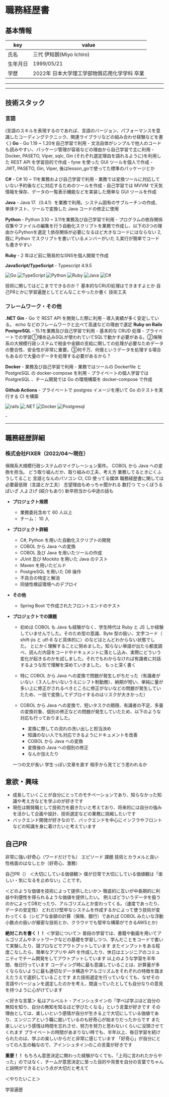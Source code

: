 # 職務経歴書

## 基本情報

|key|value|
|---|---|
|氏名|三代 伊知朗(Miyo Ichiro)|
|生年月日|1999/05/21|
|学歴|2022年 日本大学理工学部物質応用化学学科 卒業|

---

<!-- ## 保有スキル

- C# と Python を用いた自動化スクリプトの開発
- C# のテスト
- COBOL→Java へのマイグレーション及び COBOL, Java での開発
- JUnit と Mockito を使用した Java ソース及び自作ツールのテスト
- Maven を使用したビルド
- PostgreSQL を用いた DB 操作 -->


---

## 技術スタック

### 言語
(言語のスキルを表現するのであれば、言語のバージョン、パフォーマンスを意識したコーディングテクニック、関連ライブラリなどの組み合わせ経験などを書く)
**Go**
    - Go 1.19 ~ 1.20を自己学習で利用
    - 文法自体がシンプルで他人のコードも読みやすい、パッケージ管理が容易などの理由から自己学習で主に利用
    - Docker, PASETO, Viper, sqlc, Gin (それぞれ選定理由を語れるように)を利用した REST API を学習目的で作成
    - fyne を使った GUI ツールを個人で作成
    - JWT, PASETO, Gin, Viper, 後はlesson_goで使ってた標準のパッケージとか

**C#**
    - C# 10 ~ 11を業務および自己学習で利用
    - 業務では変換ツールに対応していない予約後などに対応するためのツールを作成
    - 自己学習では MVVM で天気情報を保存、データの一覧表示機能などを実装した簡単な GUI ツールを作成

**Java**
    - Java 17.（0.4.1）を業務で利用。システム固有のサブルーチンの作成、単体テスト、ツールで変換した Java コードの修正に使用

**Python**
    - Python 3.10 ~ 3.11を業務及び自己学習で利用
    - プログラムの依存関係収集やファイルの編集を行う自動化スクリプトを業務で作成し、以下の3つの理由からPythonを選定
      1,依存関係が必要になるほど大きなコードにはならない 2,既に Python でスクリプトを書いているメンバーがいた 3,実行が簡単でコードも書きやすい 

**Ruby**
    - 2 年ほど前に簡易的なSNSを個人開発で作成


**JavaScript/TypeScript**
    - Typescript 4.9.5

<p>
    <img alt="Go" src="https://img.shields.io/badge/-Go-76E1FE.svg?logo=go&style=flat-square" />
    <img alt="TypeScript" src="https://img.shields.io/badge/-Typescript-00008B.svg?logo=typescript&style=flat-square" />
    <img alt="Python" src="https://img.shields.io/badge/-Python-1E90FF.svg?logo=python&style=flat-square" />
    <img alt="Ruby" src="https://img.shields.io/badge/-Ruby-CC342D.svg?logo=ruby&style=flat-square" />
    <img alt="Java" src="https://img.shields.io/badge/-Java-007396.svg?logo=java&style=pflat-square" />
    <img alt="C#" src="https://img.shields.io/badge/-C%EF%BC%83-BA55D3.svg?logo=&style=flat-square" />
</p>

技術に関してはどこまでできるのか？
基本的なCRUD処理はできますよとか
自己PRとかに学習遍歴としてどんなことやったか書く
技術工夫



### フレームワーク・その他
**.NET**
**Gin**
    - Go で REST API を開発した際に利用
    - 導入実績が多く安定している。 echo などのフレームワークと比べて高速などの理由で選定
**Ruby on Rails**
**PostgreSQL**
    - 15.1を業務及び自己学習で利用
    - 基本的な CRUD 処理
    - プライベートでの学習①埋め込みSQLが使われていてSQLで動かす必要がある。②保険系の大規模行政システムで税金や金額の支給に関しての処理が必要なためデータの整合性、安全性が非常に重要。③何千万、何億というデータを処理する場合もあるので大量のデータを処理する必要があるから？

**Docker**
    - 業務及び自己学習で利用
    - 業務ではツールの Dockerfile と PostgreSQL の docker-compose を利用
    - プライベートの個人学習では PostgreSQL 、チーム開発では Go の環境構築を docker-compose で作成

**Github Actions**
    - プライベートで postgres イメージを用いて Go のテストを実行する CI を構築

<p>
    <img alt="rails" src="https://img.shields.io/badge/-Rails-CC0000.svg?logo=rails&style=pflat-square" />
    <img alt=".NET" src="https://img.shields.io/badge/-.NET-BA55D3.svg?logo=&style=flat-square" />
    <img alt="Docker" src="https://img.shields.io/badge/-Docker-1488C6.svg?logo=docker&style=pflat-square" />
    <img alt="Postgresql" src="https://img.shields.io/badge/-Postgresql-336791.svg?logo=postgresql&style=pflat-square" />
</p>
- 

---

## 職務経歴詳細

### 株式会社FIXER（2022/04〜現在）
保険系大規模行政システムのマイグレーション案件。
COBOL から Java への変換を担当。
どう取り組んだか、取り組みの工夫、考え方
業務してるときにくふうしてること
言語となんのパソコン
CI, CD 
使ってる媒体
職務経歴書に関しては必要最低限（言語とか工夫）
志望理由もめっちゃ聞かれる
数打つ
てっくぼうる
ぱいざ 人よさげ (紹介もあり)
新卒担当から中途の話も

- **プロジェクト規模**
    - 業務委託含めて 60 人以上
    - チーム： 10 人
- **プロジェクト詳細**
    - C#, Python を用いた自動化スクリプトの開発
    - COBOL から Java への変換
    - COBOL 及び Java を用いたツールの作成
    - JUnit 及び Mockito を用いた Java のテスト
    - Maven を用いたビルド
    - PostgreSQL を用いた DB 操作
    - 不具合の特定と解消
    - 同値性検証環境へのデプロイ
- **その他** 
    - Spring Boot で作成されたフロントエンドのテスト
- **プロジェクトでの課題**
    - 初めは COBOL も Java も経験がなく、学生時代は Ruby と JS しか経験していませんでした。そのため型の意識、Byte 型の扱い、文字コード（ shift-jis と utf-8 など具体的に）のなどほとんどわからない状態でした。
    とにかく理解することに努めました。知らない単語が出たら都度調べ、読んだ内容をコードやドキュメントに落とし込み、実際にどういう変化が起きるのかを試しました。それでもわからなければ有識者に対話するような形で理解を深めていきました。
    もっと深く書く

    - 特に COBOL から Java への変換で問題が発生しがちだった（有識者がいない（３人しかいないうえにシフト制勤務）、納期が短い、単純に量が多い上に修正がされるべきところに修正がないなどの問題が発生していたため、一括で変換してデプロイするのはリスクが大きかった）


    - COBOL から Java への変換で、短いタスクの期限、有識者の不足、多量の変換対象、個別の修正などの問題が発生していたため、以下のような対応も行っておりました。
      - 変換に際しての流れの洗い出しと担当決め
      - 知識のない人でも対応できるようにドキュメントを改善
      - COBOL から Java への変換
      - 変換後の Java への個別の修正
      - なんか加えたり




    一つの文が長い
    学生っぽい文章を直す
    相手から見てどう思われるか


 
## 意欲・興味
- 成長していくことが自分にとってのモチベーションであり、知らなかった知識や考え方などを学ぶのが好きです
- 現在は開発職として技術力を磨きたいと考えており、将来的には自分の強みを活かして企画や設計、技術選定などの業務に挑戦したいです
- バックエンド開発が好きなので、バックエンドを中心にインフラやフロントなどの知識を身に着けたいと考えています

## 自己PR
非常に強い好奇心（ワードだけでも）
エピソード
課題
技術とカラメルと良い
性格面のはなしとか（好奇心、激務）

自己PR（）
＜大切にしている価値観＞
僕が日常で大切にしている価値観は「楽しい・気になるを止めない」ことです。

＜どのような価値を技術によって提供したいか＞
徹底的に互いが中長期的に利益や利便性を得られるような価値を提供したい。
例えばどういうデータを扱うのかによってDBだったり、アルゴリズムとか変わってくる。（速度であったり、データの安定性）
どれだけ堅牢なシステムを作成するかによって使う技術が変わってくる（シビアな金額の計算（保険、銀行）であれば COBOL みたいな浮動小数点の扱いが厳密な技術とか、クラウドでも堅牢な構築ができるAWSとか）

**絶対これを書く！！**
＜学習について＞
普段の学習では、書籍や動画を用いてアルゴリズムやネットワークなどの基礎を学習しつつ、学んだことをコードで書いて実験したり、競プロなどでアウトプットしています
またインプットをある程度こなしたら、簡単なアプリや API を作成したり、休日はエンジニアのコミュニティでチーム開発をしてアウトプットしています
以上のような学習を半年間、毎日行っています
コーディング時に最も意識していることは、計算量が多くならないように最も適切なデータ構造やアルゴリズムをそれぞれの特徴を踏まえたうえで選択していることです
また技術選定を行っていなくても、なぜその言語やバージョンを選定したのかを考え、間違っていたとしても自分なりの意見を持つように心がけています


＜好きな言葉＞
私はアルベルト・アインシュタインの「学べば学ぶほど自分の無知を知り、自分の無知を知るほど学びたくなる」という言葉が好きです
その理由としては、楽しいという感情が自分が生きる上で大切にしている価値であり、エンジニアという職に就いているのも好奇心が始まりだったからです
また楽しいという感情は時間を忘れさせ、努力を努力と思わないくらいに没頭させてくれます
プライベートの時間があまりない時でも、半年以上、毎日学習を続けられたのは、学ぶの楽しいからだと非常に感じています
「好奇心」が自分にとっての人生の軸なので、アインシュタインのこの言葉が好きです

**重要！！**
もちろん意思決定に関わった経験がなくても、「上司に言われたからやった」のではなく、チームが意思決定に至った目的や背景を自分の言葉でちゃんと説明ができるという点が大切だと考えて


＜やりたいこと＞





学習遍歴